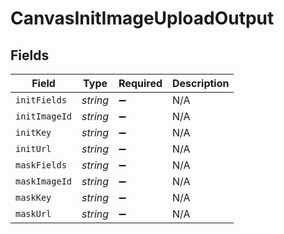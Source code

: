 # CanvasInitImageUploadOutput


## Fields

| Field              | Type               | Required           | Description        |
| ------------------ | ------------------ | ------------------ | ------------------ |
| `initFields`       | *string*           | :heavy_minus_sign: | N/A                |
| `initImageId`      | *string*           | :heavy_minus_sign: | N/A                |
| `initKey`          | *string*           | :heavy_minus_sign: | N/A                |
| `initUrl`          | *string*           | :heavy_minus_sign: | N/A                |
| `maskFields`       | *string*           | :heavy_minus_sign: | N/A                |
| `maskImageId`      | *string*           | :heavy_minus_sign: | N/A                |
| `maskKey`          | *string*           | :heavy_minus_sign: | N/A                |
| `maskUrl`          | *string*           | :heavy_minus_sign: | N/A                |
